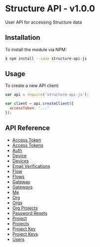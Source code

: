 # Structure API - v1.0.0
User API for accessing Structure data

## Installation
To install the module via NPM:
```bash
$ npm install --save structure-api-js
```

## Usage
To create a new API client:
```javascript
var api = require('structure-api-js');

var client = api.createClient({
  accessToken: '...'
});
```
## API Reference
- [Access Token](docs/accessToken.md)
- [Access Tokens](docs/accessTokens.md)
- [Auth](docs/auth.md)
- [Device](docs/device.md)
- [Devices](docs/devices.md)
- [Email Verifications](docs/emailVerifications.md)
- [Flow](docs/flow.md)
- [Flows](docs/flows.md)
- [Gateway](docs/gateway.md)
- [Gateways](docs/gateways.md)
- [Me](docs/me.md)
- [Org](docs/org.md)
- [Orgs](docs/orgs.md)
- [Org Projects](docs/orgProjects.md)
- [Password Resets](docs/passwordResets.md)
- [Project](docs/project.md)
- [Projects](docs/projects.md)
- [Project Key](docs/projectKey.md)
- [Project Keys](docs/projectKeys.md)
- [Users](docs/users.md)
